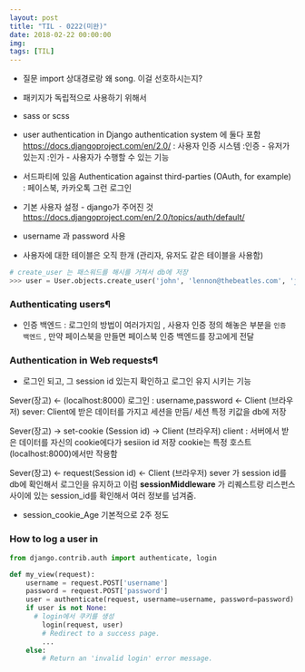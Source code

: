 ```yaml
---
layout: post
title: "TIL - 0222(미완)"
date: 2018-02-22 00:00:00
img:
tags: [TIL]
---
```


- 질문
import 상대경로랑 왜  song. 이걸 선호하시는지?
- 패키지가 독립적으로 사용하기 위해서

-  sass or scss

- user authentication in Django
authentication system  에 둘다 포함
https://docs.djangoproject.com/en/2.0/
: 사용자 인증 시스템
:인증 - 유저가 있는지
:인가 - 사용자가 수행할 수 있는 기능

- 서드파티에 있음
Authentication against third-parties (OAuth, for example)
: 페이스북, 카카오톡 그런 로그인

- 기본 사용자 설정 - django가 주어진 것
https://docs.djangoproject.com/en/2.0/topics/auth/default/
- username 과 password 사용
- 사용자에 대한 테이블은 오직 한개 (관리자, 유저도 같은 테이블을 사용함)

```py
# create_user 는 패스워드를 해시를 거쳐서 db에 저장
>>> user = User.objects.create_user('john', 'lennon@thebeatles.com', 'johnpassword')
```
### Authenticating users¶
- 인증 백엔드 : 로그인의 방법이 여러가지임 , 사용자 인증 정의 해놓은 부분을 `인증 백엔드` , 만약 페이스북을 만들면 페이스북 인증 백엔드를 장고에게 전달

### Authentication in Web requests¶
- 로그인 되고, 그 session id 있는지 확인하고 로그인 유지 시키는 기능

Sever(장고) <- (localhost:8000) 로그인 : username,password <- Client (브라우저)
sever:
Client에 받은 데이터를 가지고 세션을 만듬/ 세션 특정 키값을 db에 저장

Sever(장고) ->  set-cookie (Session id) -> Client (브라우저)
client :
서버에서 받은 데이터를 자신의  cookie에다가 sesiion id 저장
cookie는 특정 호스트(localhost:8000)에서만 작용함

<!-- authentication in web requests 에 session_id가 있는 지 확인 -->
Sever(장고) <-  request(Session id) <- Client (브라우저)
sever 가 session id를 db에 확인해서 로그인을 유지하고 이럼
**sessionMiddleware** 가 리퀘스트랑 리스펀스 사이에 있는
session_id를 확인해서 여러 정보를 넘겨줌.

- session_cookie_Age 기본적으로 2주 정도

### How to log a user in

```py
from django.contrib.auth import authenticate, login

def my_view(request):
    username = request.POST['username']
    password = request.POST['password']
    user = authenticate(request, username=username, password=password)
    if user is not None:
      # login에서 쿠키를 생성
        login(request, user)
        # Redirect to a success page.
        ...
    else:
        # Return an 'invalid login' error message.

```
